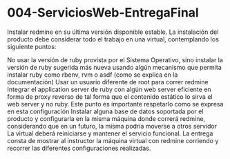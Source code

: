 # 004-ServiciosWeb-EntregaFinal
Instalar redmine en su última versión disponible estable. La instalación del producto debe considerar todo el trabajo en una virtual, contemplando los siguiente puntos:

No usar la versión de ruby provista por el Sistema Operativo, sino instalar la versión de ruby sugerida más nueva usando algún mecanismo que permita instalar ruby como rbenv, rvm o asdf (como se explica en la documentación)
Usar un usuario diferente de root para correr redmine
Integrar el application server de ruby con algún web server eficiente en forma de proxy reverso de tal forma que el contenido estático lo sirva el web server y no ruby.
Este punto es importante respetarlo como se expresa en esta configuración
Instalar alguna base de datos soportada por el producto y configurarla en la misma máquina donde correrá redmine, considerando que en un futuro, la misma podría moverse a otros servidor
La virtual deberá reiniciarse y mantener el servicio funcional.
La entrega consta de mostrar al instructor la máquina virtual con redmine corriendo y recorrer las diferentes configuraciones realizadas.

